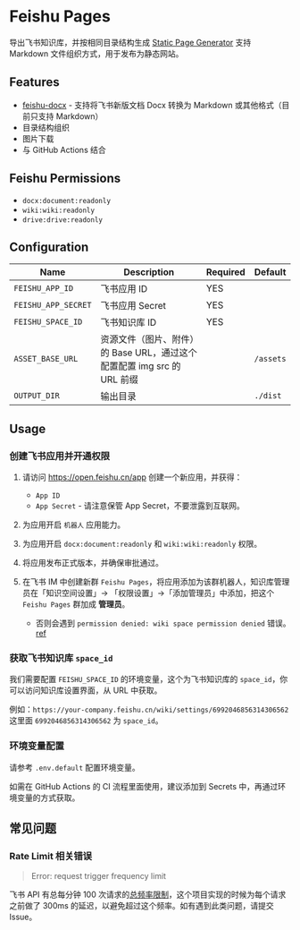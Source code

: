 # Feishu Pages

导出飞书知识库，并按相同目录结构生成 [Static Page Generator](https://www.google.com/search?q=Static+Page+Generator) 支持 Markdown 文件组织方式，用于发布为静态网站。

## Features

- [feishu-docx](https://github.com/longbridgeapp/feishu-pages/tree/main/feishu-docx) - 支持将飞书新版文档 Docx 转换为 Markdown 或其他格式（目前只支持 Markdown）
- 目录结构组织
- 图片下载
- 与 GitHub Actions 结合

## Feishu Permissions

- `docx:document:readonly`
- `wiki:wiki:readonly`
- `drive:drive:readonly`

## Configuration

| Name                | Description                                                             | Required | Default   |
| ------------------- | ----------------------------------------------------------------------- | -------- | --------- |
| `FEISHU_APP_ID`     | 飞书应用 ID                                                             | YES      |           |
| `FEISHU_APP_SECRET` | 飞书应用 Secret                                                         | YES      |           |
| `FEISHU_SPACE_ID`   | 飞书知识库 ID                                                           | YES      |           |
| `ASSET_BASE_URL`    | 资源文件（图片、附件）的 Base URL，通过这个配置配置 img src 的 URL 前缀 |          | `/assets` |
| `OUTPUT_DIR`        | 输出目录                                                                |          | `./dist`  |

## Usage

### 创建飞书应用并开通权限

1. 请访问 https://open.feishu.cn/app 创建一个新应用，并获得：

   - `App ID`
   - `App Secret` - 请注意保管 App Secret，不要泄露到互联网。

2. 为应用开启 `机器人` 应用能力。
3. 为应用开启 `docx:document:readonly` 和 `wiki:wiki:readonly` 权限。
4. 将应用发布正式版本，并确保审批通过。
5. 在飞书 IM 中创建新群 `Feishu Pages`，将应用添加为该群机器人，知识库管理员在「知识空间设置」-> 「权限设置」->「添加管理员」中添加，把这个 `Feishu Pages` 群加成 **管理员**。

   - 否则会遇到 `permission denied: wiki space permission denied` 错误。 [ref](https://open.feishu.cn/document/server-docs/docs/wiki-v2/wiki-qa)

### 获取飞书知识库 `space_id`

我们需要配置 `FEISHU_SPACE_ID` 的环境变量，这个为飞书知识库的 `space_id`，你可以访问知识库设置界面，从 URL 中获取。

例如：`https://your-company.feishu.cn/wiki/settings/6992046856314306562` 这里面 `6992046856314306562` 为 `space_id`。

### 环境变量配置

请参考 `.env.default` 配置环境变量。

如需在 GitHub Actions 的 CI 流程里面使用，建议添加到 Secrets 中，再通过环境变量的方式获取。

## 常见问题

### Rate Limit 相关错误

> Error: request trigger frequency limit

飞书 API 有总每分钟 100 次请求的[总频率限制](https://open.feishu.cn/document/ukTMukTMukTM/uUzN04SN3QjL1cDN)，这个项目实现的时候为每个请求之前做了 300ms 的延迟，以避免超过这个频率。如有遇到此类问题，请提交 Issue。
